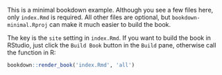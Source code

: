 This is a minimal bookdown example. Although you see a few files here, only `index.Rmd` is required. All other files are optional, but `bookdown-minimal.Rproj` can make it much easier to build the book.

The key is the `site` setting in `index.Rmd`. If you want to build the book in RStudio, just click the `Build Book` button in the `Build` pane, otherwise call the function in R:

```r
bookdown::render_book('index.Rmd', 'all')
```
